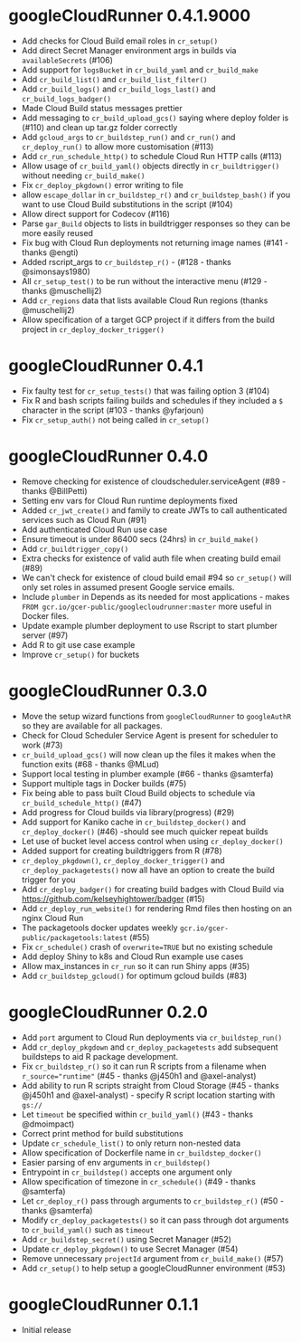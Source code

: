 # googleCloudRunner 0.4.1.9000

* Add checks for Cloud Build email roles in `cr_setup()`
* Add direct Secret Manager environment args in builds via `availableSecrets` (#106)
* Add support for `logsBucket` in `cr_build_yaml` and `cr_build_make`
* Add `cr_build_list()` and `cr_build_list_filter()` 
* Add `cr_build_logs()` and `cr_build_logs_last()` and `cr_build_logs_badger()`
* Made Cloud Build status messages prettier
* Add messaging to `cr_build_upload_gcs()` saying where deploy folder is (#110) and clean up tar.gz folder correctly
* Add `gcloud_args` to `cr_buildstep_run()` and `cr_run()` and `cr_deploy_run()` to allow more customisation (#113)
* Add `cr_run_schedule_http()` to schedule Cloud Run HTTP calls (#113)
* Allow usage of `cr_build_yaml()` objects directly in `cr_buildtrigger()` without needing `cr_build_make()`
* Fix `cr_deploy_pkgdown()` error writing to file
* allow `escape_dollar` in `cr_buildstep_r()` and `cr_buildstep_bash()` if you want to use Cloud Build substitutions in the script (#104)
* Allow direct support for Codecov (#116)
* Parse `gar_Build` objects to lists in buildtrigger responses so they can be more easily reused
* Fix bug with Cloud Run deployments not returning image names (#141 - thanks @engti)
* Added rscript_args to `cr_buildstep_r()` - (#128 - thanks @simonsays1980)
* All `cr_setup_test()` to be run without the interactive menu (#129 - thanks @muschellij2)
* Add `cr_regions` data that lists available Cloud Run regions (thanks @muschellij2)
* Allow specification of a target GCP project if it differs from the build project in `cr_deploy_docker_trigger()`

# googleCloudRunner 0.4.1

* Fix faulty test for `cr_setup_tests()` that was failing option 3 (#104)
* Fix R and bash scripts failing builds and schedules if they included a `$` character in the script (#103 - thanks @yfarjoun)
* Fix `cr_setup_auth()` not being called in `cr_setup()`

# googleCloudRunner 0.4.0

* Remove checking for existence of cloudscheduler.serviceAgent (#89 - thanks @BillPetti)
* Setting env vars for Cloud Run runtime deployments fixed 
* Added `cr_jwt_create()` and family to create JWTs to call authenticated services such as Cloud Run (#91)
* Add authenticated Cloud Run use case
* Ensure timeout is under 86400 secs (24hrs) in `cr_build_make()`
* Add `cr_buildtrigger_copy()`
* Extra checks for existence of valid auth file when creating build email (#89)
* We can't check for existence of cloud build email #94 so `cr_setup()` will only set roles in assumed present Google service emails.
* Include `plumber` in Depends as its needed for most applications - makes `FROM gcr.io/gcer-public/googlecloudrunner:master` more useful in Docker files.
* Update example plumber deployment to use Rscript to start plumber server (#97)
* Add R to git use case example
* Improve `cr_setup()` for buckets

# googleCloudRunner 0.3.0

* Move the setup wizard functions from `googleCloudRunner` to `googleAuthR` so they are available for all packages.
* Check for Cloud Scheduler Service Agent is present for scheduler to work (#73)
* `cr_build_upload_gcs()` will now clean up the files it makes when the function exits (#68 - thanks @MLud)
* Support local testing in plumber example (#66 - thanks @samterfa)
* Support multiple tags in Docker builds (#75)
* Fix being able to pass built Cloud Build objects to schedule via `cr_build_schedule_http()` (#47)
* Add progress for Cloud builds via library(progress) (#29)
* Add support for Kaniko cache in `cr_buildstep_docker()` and `cr_deploy_docker()` (#46) -should see much quicker repeat builds
* Let use of bucket level access control when using `cr_deploy_docker()`
* Added support for creating buildtriggers from R (#78)
* `cr_deploy_pkgdown()`, `cr_deploy_docker_trigger()` and `cr_deploy_packagetests()` now all have an option to create the build trigger for you
* Add `cr_deploy_badger()` for creating build badges with Cloud Build via https://github.com/kelseyhightower/badger (#15)
* Add `cr_deploy_run_website()` for rendering Rmd files then hosting on an nginx Cloud Run
* The packagetools docker updates weekly `gcr.io/gcer-public/packagetools:latest` (#55)
* Fix `cr_schedule()` crash of `overwrite=TRUE` but no existing schedule
* Add deploy Shiny to k8s and Cloud Run example use cases
* Allow max_instances in `cr_run` so it can run Shiny apps (#35)
* Add `cr_buildstep_gcloud()` for optimum gcloud builds (#83)

# googleCloudRunner 0.2.0

* Add `port` argument to Cloud Run deployments via `cr_buildstep_run()`
* Add `cr_deploy_pkgdown` and `cr_deploy_packagetests` add subsequent buildsteps to aid R package development.
* Fix `cr_buildstep_r()` so it can run R scripts from a filename when `r_source="runtime"` (#45 - thanks @j450h1 and @axel-analyst)
* Add ability to run R scripts straight from Cloud Storage (#45 - thanks @j450h1 and @axel-analyst) - specify R script location starting with `gs://`
* Let `timeout` be specified within `cr_build_yaml()` (#43 - thanks @dmoimpact)
* Correct print method for build substitutions
* Update `cr_schedule_list()` to only return non-nested data
* Allow specification of Dockerfile name in `cr_buildstep_docker()`
* Easier parsing of env arguments in `cr_buildstep()`
* Entrypoint in `cr_buildstep()` accepts one argument only
* Allow specification of timezone in `cr_schedule()` (#49 - thanks @samterfa)
* Let `cr_deploy_r()` pass through arguments to `cr_buildstep_r()` (#50 - thanks @samterfa)
* Modify `cr_deploy_packagetests()` so it can pass through dot arguments to `cr_build_yaml()` such as `timeout`
* Add `cr_buildstep_secret()` using Secret Manager (#52)
* Update `cr_deploy_pkgdown()` to use Secret Manager (#54)
* Remove unnecessary `projectId` argument from `cr_build_make()` (#57)
* Add `cr_setup()` to help setup a googleCloudRunner environment (#53)

# googleCloudRunner 0.1.1

* Initial release
